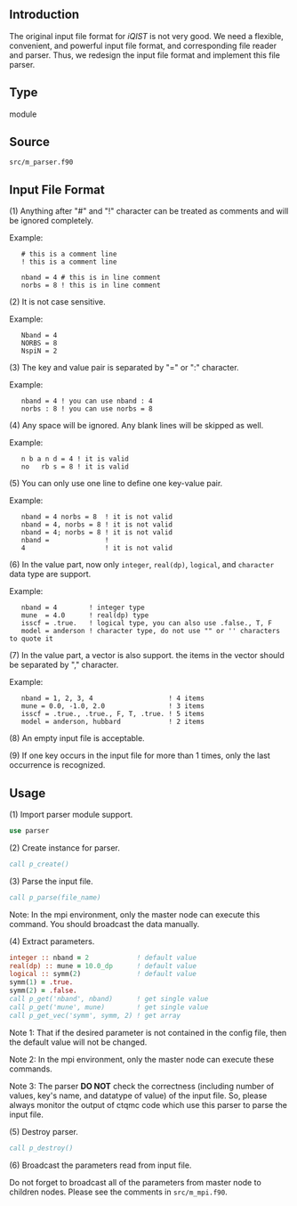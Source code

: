 ## Introduction

The original input file format for *iQIST* is not very good. We need a flexible, convenient, and powerful input file format, and corresponding file reader and parser. Thus, we redesign the input file format and implement this file parser.

## Type

module

## Source

`src/m_parser.f90`

## Input File Format

(1) Anything after "#" and "!" character can be treated as comments and will be ignored completely.

Example:

```text
   # this is a comment line
   ! this is a comment line

   nband = 4 # this is in line comment
   norbs = 8 ! this is in line comment
```

(2) It is not case sensitive.

Example:

```text
   Nband = 4
   NORBS = 8
   NspiN = 2
```

(3) The key and value pair is separated by "=" or ":" character.

Example:

```text
   nband = 4 ! you can use nband : 4
   norbs : 8 ! you can use norbs = 8
```

(4) Any space will be ignored. Any blank lines will be skipped as well.

Example:

```text
   n b a n d = 4 ! it is valid
   no   rb s = 8 ! it is valid
```

(5) You can only use one line to define one key-value pair.

Example:

```text
   nband = 4 norbs = 8  ! it is not valid
   nband = 4, norbs = 8 ! it is not valid
   nband = 4; norbs = 8 ! it is not valid
   nband =              !
   4                    ! it is not valid
```

(6) In the value part, now only `integer`, `real(dp)`, `logical`, and `character` data type are support.

Example:

```text
   nband = 4        ! integer type
   mune  = 4.0      ! real(dp) type
   isscf = .true.   ! logical type, you can also use .false., T, F
   model = anderson ! character type, do not use "" or '' characters to quote it
```

(7) In the value part, a vector is also support. the items in the vector should be separated by "," character.

Example:

```text
   nband = 1, 2, 3, 4                   ! 4 items
   mune = 0.0, -1.0, 2.0                ! 3 items
   isscf = .true., .true., F, T, .true. ! 5 items
   model = anderson, hubbard            ! 2 items
```

(8) An empty input file is acceptable.

(9) If one key occurs in the input file for more than 1 times, only the last occurrence is recognized.

## Usage

(1) Import parser module support.

```fortran
use parser
```

(2) Create instance for parser.

```fortran
call p_create()
```

(3) Parse the input file.

```fortran
call p_parse(file_name)
```

Note: In the mpi environment, only the master node can execute this command. You should broadcast the data manually.

(4) Extract parameters.

```fortran
integer :: nband = 2            ! default value
real(dp) :: mune = 10.0_dp      ! default value
logical :: symm(2)              ! default value
symm(1) = .true.
symm(2) = .false.
call p_get('nband', nband)      ! get single value
call p_get('mune', mune)        ! get single value
call p_get_vec('symm', symm, 2) ! get array
```

Note 1: That if the desired parameter is not contained in the config file, then the default value will not be changed.

Note 2: In the mpi environment, only the master node can execute these commands.

Note 3: The parser **DO NOT** check the correctness (including number of values, key's name, and datatype of value) of the input file. So, please always monitor the output of ctqmc code which use this parser to parse the input file.

(5) Destroy parser.

```fortran
call p_destroy()
```

(6) Broadcast the parameters read from input file.

Do not forget to broadcast all of the parameters from master node to children nodes. Please see the comments in `src/m_mpi.f90`.
